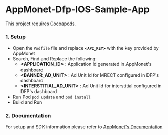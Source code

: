 # AppMonet-Dfp-IOS-Sample-App

This project requires [Cocoapods](https://cocoapods.org/). 

### 1.  Setup

- Open the `Podfile` file and replace **`<API_KEY>`** with the key provided by AppMonet
- Search, Find and Replace the following:
  - **<APPLICATION_ID>** : Application Id generated in AppMonet's dashboard
  - **<BANNER_AD_UNIT>** : Ad Unit Id for MRECT configured in DFP's dashboard
  - **<INTERSTITIAL_AD_UNIT>** : Ad Unit Id for interstitial configured in DFP's dashboard
- Run Pod `pod update` and `pod install`
- Build and Run

### 2.  Documentation

For setup and SDK information please refer to [AppMonet's Documentation](https://docs.appmonet.com/docs/get-started-with-appmonet)
